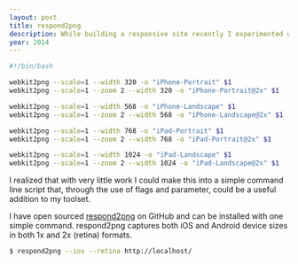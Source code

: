 ```yaml
---
layout: post
title: respond2png
description: While building a responsive site recently I experimented with capturing device specific screenshots using Grunt and webkit2png. To make things easy to manage in Grunt I placed all my commands into a simple bash script that accepted one parameter for the website URL.
year: 2014
---
```


```bash
#!/bin/bash

webkit2png --scale=1 --width 320 -o "iPhone-Portrait" $1
webkit2png --scale=1 --zoom 2 --width 320 -o "iPhone-Portrait@2x" $1

webkit2png --scale=1 --width 568 -o "iPhone-Landscape" $1
webkit2png --scale=1 --zoom 2 --width 568 -o "iPhone-Landscape@2x" $1

webkit2png --scale=1 --width 768 -o "iPad-Portrait" $1
webkit2png --scale=1 --zoom 2 --width 768 -o "iPad-Portrait@2x" $1

webkit2png --scale=1 --width 1024 -o "iPad-Landscape" $1
webkit2png --scale=1 --zoom 2 --width 1024 -o "iPad-Landscape@2x" $1
```

I realized that with very little work I could make this into a simple command line script that, through the use of flags and parameter, could be a useful addition to my toolset.

I have open sourced [respond2png](https://github.com/neogeek/respond2png) on GitHub and can be installed with one simple command. respond2png captures both iOS and Android device sizes in both 1x and 2x (retina) formats.

```bash
$ respond2png --ios --retina http://localhost/
```